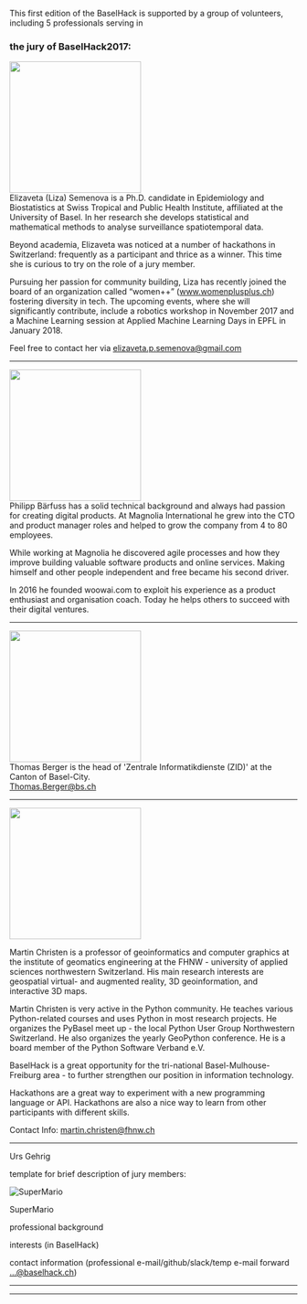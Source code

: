 This first edition of the BaselHack is supported by a group of volunteers, including 5 professionals serving in 
### the jury of BaselHack2017: ###

<img src="https://baselhack.github.io/img/pics/liza_head.jpg" width="230" /> <br>
Elizaveta (Liza) Semenova is a Ph.D. candidate in Epidemiology and Biostatistics at Swiss Tropical and Public Health Institute, affiliated at the University of Basel. In her research she develops statistical and mathematical methods to analyse surveillance spatiotemporal data. <br>

Beyond academia, Elizaveta was noticed at a number of hackathons in Switzerland: frequently as a participant and thrice as a winner. This time she is curious to try on the role of a jury member.  <br>

Pursuing her passion for community building, Liza has recently joined the board of an organization called “women++” (www.womenplusplus.ch) fostering diversity in tech. The upcoming events, where she will significantly contribute, include a robotics workshop in November 2017 and a Machine Learning session at Applied Machine Learning Days in EPFL in January 2018. <br>

Feel free to contact her via elizaveta.p.semenova@gmail.com

---

<img src="https://baselhack.github.io/img/pics/profilePBII.jpeg" width="230" /> <br>
Philipp Bärfuss has a solid technical background and always had passion for creating digital products. At Magnolia International he grew into the CTO and product manager roles and helped to grow the company from 4 to 80 employees.  <br>

While working at Magnolia he discovered agile processes and how they improve building valuable software products and online services. Making himself and other people independent and free became his second driver. <br>

In 2016 he founded woowai.com to exploit his experience as a product enthusiast and organisation coach. Today he helps others to succeed with their digital ventures. <br>

---

<img src="https://baselhack.github.io/img/pics/thomas-berger-foto.256x256.jpg" width="230" /> <br>
Thomas Berger is the head of 'Zentrale Informatikdienste (ZID)' at the Canton of Basel-City.  <br>       Thomas.Berger@bs.ch

---

<img src="https://baselhack.github.io/img/pics/FotoMC.png" width="230" /> <br>

Martin Christen is a professor of geoinformatics and computer graphics at the institute of geomatics engineering at the FHNW - university of applied sciences northwestern Switzerland. His main research interests are geospatial virtual- and augmented reality, 3D geoinformation, and interactive 3D maps. <br>

Martin Christen is very active in the Python community. He teaches various Python-related courses and uses Python in most research projects. He organizes the PyBasel meet up - the local Python User Group Northwestern Switzerland. He also organizes the yearly GeoPython conference. He is a board member of the Python Software Verband e.V. <br>

 
BaselHack is a great opportunity for the tri-national Basel-Mulhouse-Freiburg area - to further strengthen our position in information technology. <br>

Hackathons are a great way to experiment with a new programming language or API. Hackathons are also a nice way to learn from other participants with different skills. <br>

 Contact Info: martin.christen@fhnw.ch

____

Urs Gehrig





template for brief description of jury members:

![SuperMario](https://www.mariowiki.com/images/thumb/5/55/SuperMarioRun_icon.png/120px-SuperMarioRun_icon.png)

SuperMario 

professional background

interests (in BaselHack)

contact information (professional e-mail/github/slack/temp e-mail forward ...@baselhack.ch)
____


____
